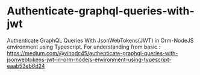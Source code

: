 # Authenticate-graphql-queries-with-jwt
Authenticate GraphQL Queries With JsonWebTokens(JWT) in Orm-NodeJS environment using Typescript.
 For understanding from basic : https://medium.com/@vinodc45/authenticate-graphql-queries-with-jsonwebtokens-jwt-in-orm-nodejs-environment-using-typescript-eaab53eb6d24 

